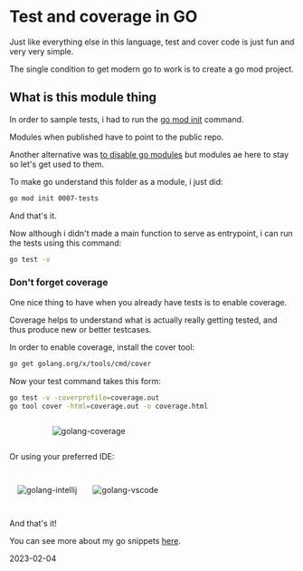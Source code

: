 # Test and coverage in GO

Just like everything else in this language, test and cover code is just fun and
very very simple.

The single condition to get modern go to work is to create a go mod project.

## What is this module thing

In order to sample tests, i had to run the
[go mod init](https://go.dev/ref/mod#go-mod-init) command.

Modules when published have to point to the public repo.

Another alternative was
[to disable go modules](https://github.com/google/oss-fuzz/issues/2878) but
modules ae here to stay so let's get used to them.

To make go understand this folder as a module, i just did:

```bash
go mod init 0007-tests
```

And that's it.

Now although i didn't made a main function to serve as entrypoint, i can run the
tests using this command:

```bash
go test -v
```

### Don't forget coverage

One nice thing to have when you already have tests is to enable coverage.

Coverage helps to understand what is actually really getting tested, and thus
produce new or better testcases.

In order to enable coverage, install the cover tool:

```bash
go get golang.org/x/tools/cmd/cover
```

Now your test command takes this form:

```bash
go test -v -coverprofile=coverage.out
go tool cover -html=coverage.out -o coverage.html
```

<div style="display:flex;justify-content: center;">
<div style="width:70%;">

![golang-coverage](post-pics/0040-test-and-coverage-with-golang/golang-coverage.png)
</div>
</div>

Or using your preferred IDE:

<div style="display:flex;">
<div style="margin:1em;">

![golang-intellij](post-pics/0040-test-and-coverage-with-golang/golang-intellij.png)
</div>
<div style="margin:1em;">

![golang-vscode](post-pics/0040-test-and-coverage-with-golang/golang-vscode.png)
</div>
</div>

And that's it!

You can see more about my go snippets
[here](https://github.com/sombriks/my-golang-handbook).

2023-02-04
